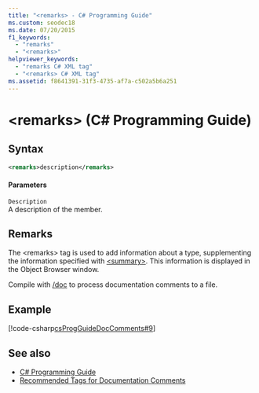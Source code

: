 ```yaml
---
title: "<remarks> - C# Programming Guide"
ms.custom: seodec18
ms.date: 07/20/2015
f1_keywords: 
  - "remarks"
  - "<remarks>"
helpviewer_keywords: 
  - "remarks C# XML tag"
  - "<remarks> C# XML tag"
ms.assetid: f8641391-31f3-4735-af7a-c502a5b6a251
---
```

# \<remarks> (C# Programming Guide)
## Syntax  
  
```xml  
<remarks>description</remarks>  
```  
  
#### Parameters  
 `Description`  
 A description of the member.  
  
## Remarks  
 The \<remarks> tag is used to add information about a type, supplementing the information specified with [\<summary>](../../../csharp/programming-guide/xmldoc/summary.md). This information is displayed in the Object Browser window.  
  
 Compile with [/doc](../../../csharp/language-reference/compiler-options/doc-compiler-option.md) to process documentation comments to a file.  
  
## Example  
 [!code-csharp[csProgGuideDocComments#9](../../../csharp/programming-guide/xmldoc/codesnippet/CSharp/remarks_1.cs)]  
  
## See also

- [C# Programming Guide](../../../csharp/programming-guide/index.md)
- [Recommended Tags for Documentation Comments](../../../csharp/programming-guide/xmldoc/recommended-tags-for-documentation-comments.md)

